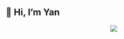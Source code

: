 ## 👋 Hi, I’m Yan

<div align="center">
  <img align="center" src="https://count.getloli.com/get/@yanliupayshepherd.github.readme" /></a>
<div>
